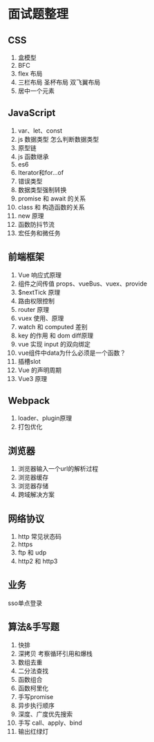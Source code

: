 # 面试题整理

## CSS

1. 盒模型
2. BFC
3. flex 布局
4. 三栏布局 圣杯布局 双飞翼布局
5. 居中一个元素

## JavaScript

1. var、let、const
2. js 数据类型 怎么判断数据类型
3. 原型链
4. js 函数继承
5. es6
6. Iterator和for...of
7. 错误类型
8. 数据类型强制转换
9. promise 和 await 的关系
10. class 和 构造函数的关系
11. new 原理
12. 函数防抖节流
13. 宏任务和微任务

## 前端框架

1. Vue 响应式原理
2. 组件之间传值 props、vueBus、vuex、provide
3. $nextTick 原理
4. 路由权限控制
5. router 原理
6. vuex 使用、原理
7. watch 和 computed 差别
8. key 的作用 和 dom diff原理
9. vue 实现 input 的双向绑定
10. vue组件中data为什么必须是一个函数？
11. 插槽slot
12. Vue 的声明周期
13. Vue3 原理

## Webpack
1. loader、plugin原理
2. 打包优化

## 浏览器

1. 浏览器输入一个url的解析过程
2. 浏览器缓存
3. 浏览器存储
4. 跨域解决方案

## 网络协议

1. http 常见状态码
2. https
3. ftp 和 udp
4. http2 和 http3

## 业务

sso单点登录

## 算法&手写题

1. 快排
2. 深拷贝 考察循环引用和爆栈
3. 数组去重
4. 二分法查找
5. 函数组合
6. 函数柯里化
7. 手写promise
8. 异步执行顺序
9. 深度、广度优先搜索
10. 手写 call、apply、bind
11. 输出红绿灯
